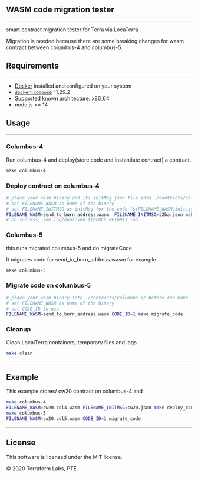 ## WASM code migration tester

---

smart contract migration tester for Terra via LocaTerra

Migration is needed because there are some breaking changes for wasm contract between columbus-4 and columbus-5.

## Requirements

---

* [Docker](https://www.docker.com/) installed and configured on your system
* [`docker-compose`](https://github.com/docker/compose) ^1.29.2
* Supported known architecture: x86_64
* node.js >= 14

## Usage

---

### Columbus-4

Run columbus-4 and deploy(store code and instantiate contract) a contract.

  ```makefile
  make columbus-4
  ```

### Deploy contract on columbus-4

```bash
# place your wasm binary and its initMsg json file into ./contracts/columbus-4/ before run make
# set FILENAME_WASM as name of the binary
# set FILENAME_INITMSG as initMsg for the code ($(FILENAME_WASM.init.json) by default)
FILENAME_WASM=send_to_burn_address.wasm  FILENAME_INITMSG=s2ba.json make deploy_contract
# on success, see log/deployed.$(BLOCK_HEIGHT).log
```

### Columbus-5

this runs migrated columbus-5 and do migrateCode

It migrates code for send_to_burn_address.wasm for example.

  ```makefile
  make columbus-5
  ```

### Migrate code on columbus-5

```bash
# place your wasm binary into ./contracts/columbus-5/ before run make
# set FILENAME_WASM as name of the binary
# set CODE_ID to use
FILENAME_WASM=send_to_burn_address.wasm CODE_ID=1 make migrate_code
```

### Cleanup

Clean LocalTerra containers, temporary files and logs

```bash
make clean
```

---

## Example

This example stores/ cw20 contract on columbus-4 and

```bash
make columbus-4
FILENAME_WASM=cw20.col4.wasm FILENAME_INITMSG=cw20.json make deploy_contract
make columbus-5
FILENAME_WASM=cw20.col5.wasm CODE_ID=1 migrate_code
```



---

## License

This software is licensed under the MIT license.

© 2020 Terraform Labs, PTE.
